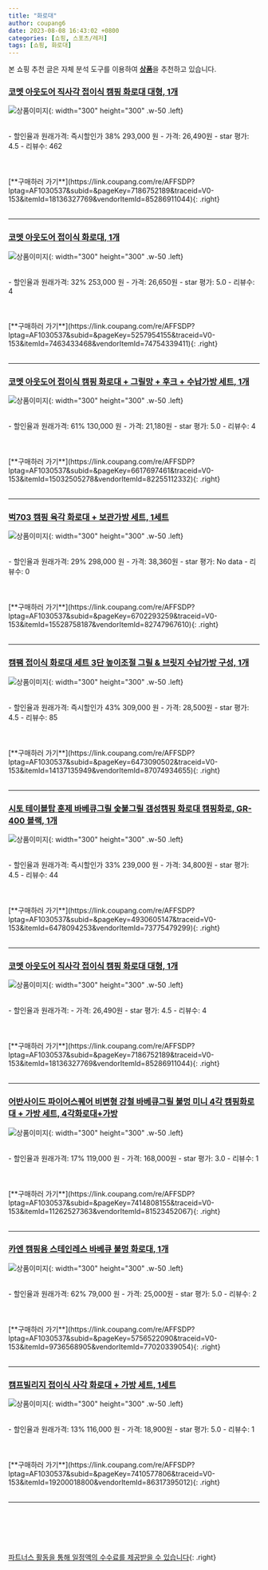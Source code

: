 ```yaml
---
title: "화로대"
author: coupang6
date: 2023-08-08 16:43:02 +0800
categories: [쇼핑, 스포츠/레저]
tags: [쇼핑, 화로대]
---
```


본 쇼핑 추천 글은 자체 분석 도구를 이용하여 [**상품**](https://link.coupang.com/a/bao1ui)을 추천하고 있습니다.

### [코멧 아웃도어 직사각 접이식 캠핑 화로대 대형, 1개](https://link.coupang.com/re/AFFSDP?lptag=AF1030537&subid=&pageKey=7186752189&traceid=V0-153&itemId=18136327769&vendorItemId=85286911044)

![상품이미지](https://thumbnail6.coupangcdn.com/thumbnails/remote/230x230ex/image/retail/images/4935744386959001-b0afa04f-6463-46d0-a534-b3a07bfa92fd.jpg){: width="300" height="300" .w-50 .left}


<br>
- 할인율과 원래가격: 즉시할인가 38%  293,000   원
- 가격: 26,490원
- star 평가: 4.5
- 리뷰수: 462
<br>
<br>
<br>
<br>
[**구매하러 가기**](https://link.coupang.com/re/AFFSDP?lptag=AF1030537&subid=&pageKey=7186752189&traceid=V0-153&itemId=18136327769&vendorItemId=85286911044){: .right}
<br>
<br>

---

### [코멧 아웃도어 접이식 화로대, 1개](https://link.coupang.com/re/AFFSDP?lptag=AF1030537&subid=&pageKey=5257954155&traceid=V0-153&itemId=7463433468&vendorItemId=74754339411)

![상품이미지](https://thumbnail7.coupangcdn.com/thumbnails/remote/230x230ex/image/retail/images/3965875297510-028be2f9-6487-4220-b280-6169dd37d032.jpg){: width="300" height="300" .w-50 .left}


<br>
- 할인율과 원래가격: 32%  253,000   원
- 가격: 26,650원
- star 평가: 5.0
- 리뷰수: 4
<br>
<br>
<br>
<br>
[**구매하러 가기**](https://link.coupang.com/re/AFFSDP?lptag=AF1030537&subid=&pageKey=5257954155&traceid=V0-153&itemId=7463433468&vendorItemId=74754339411){: .right}
<br>
<br>

---

### [코멧 아웃도어 접이식 캠핑 화로대 + 그릴망 + 후크 + 수납가방 세트, 1개](https://link.coupang.com/re/AFFSDP?lptag=AF1030537&subid=&pageKey=6617697461&traceid=V0-153&itemId=15032505278&vendorItemId=82255112332)

![상품이미지](https://thumbnail9.coupangcdn.com/thumbnails/remote/230x230ex/image/retail/images/4439142815843344-6c750a08-acb8-4746-8fed-4babf5811bec.jpg){: width="300" height="300" .w-50 .left}


<br>
- 할인율과 원래가격: 61%  130,000   원
- 가격: 21,180원
- star 평가: 5.0
- 리뷰수: 4
<br>
<br>
<br>
<br>
[**구매하러 가기**](https://link.coupang.com/re/AFFSDP?lptag=AF1030537&subid=&pageKey=6617697461&traceid=V0-153&itemId=15032505278&vendorItemId=82255112332){: .right}
<br>
<br>

---

### [벅703 캠핑 육각 화로대 + 보관가방 세트, 1세트](https://link.coupang.com/re/AFFSDP?lptag=AF1030537&subid=&pageKey=6702293259&traceid=V0-153&itemId=15528758187&vendorItemId=82747967610)

![상품이미지](https://thumbnail7.coupangcdn.com/thumbnails/remote/230x230ex/image/retail/images/2577223410552396-604630d2-f94e-48c4-9813-7aa6c57687a7.jpg){: width="300" height="300" .w-50 .left}


<br>
- 할인율과 원래가격: 29%  298,000   원
- 가격: 38,360원
- star 평가: No data
- 리뷰수: 0
<br>
<br>
<br>
<br>
[**구매하러 가기**](https://link.coupang.com/re/AFFSDP?lptag=AF1030537&subid=&pageKey=6702293259&traceid=V0-153&itemId=15528758187&vendorItemId=82747967610){: .right}
<br>
<br>

---

### [캠팸 접이식 화로대 세트 3단 높이조절 그릴 & 브릿지 수납가방 구성, 1개](https://link.coupang.com/re/AFFSDP?lptag=AF1030537&subid=&pageKey=6473090502&traceid=V0-153&itemId=14137135949&vendorItemId=87074934655)

![상품이미지](https://thumbnail6.coupangcdn.com/thumbnails/remote/230x230ex/image/vendor_inventory/752d/c0796504bd2740d0a0a1f2d7e031eb4ae2a8c0cd6890924a7cff5846a608.jpg){: width="300" height="300" .w-50 .left}


<br>
- 할인율과 원래가격: 즉시할인가 43%  309,000   원
- 가격: 28,500원
- star 평가: 4.5
- 리뷰수: 85
<br>
<br>
<br>
<br>
[**구매하러 가기**](https://link.coupang.com/re/AFFSDP?lptag=AF1030537&subid=&pageKey=6473090502&traceid=V0-153&itemId=14137135949&vendorItemId=87074934655){: .right}
<br>
<br>

---

### [시토 테이블탑 훈제 바베큐그릴 숯불그릴 갬성캠핑 화로대 캠핑화로, GR-400 블랙, 1개](https://link.coupang.com/re/AFFSDP?lptag=AF1030537&subid=&pageKey=4930605147&traceid=V0-153&itemId=6478094253&vendorItemId=73775479299)

![상품이미지](https://thumbnail8.coupangcdn.com/thumbnails/remote/230x230ex/image/vendor_inventory/4af6/6f56ca21d7c51831a4184a2e2a5baa7ae43188c9e92ab7648f1cc42418a1.jpg){: width="300" height="300" .w-50 .left}


<br>
- 할인율과 원래가격: 즉시할인가 33%  239,000   원
- 가격: 34,800원
- star 평가: 4.5
- 리뷰수: 44
<br>
<br>
<br>
<br>
[**구매하러 가기**](https://link.coupang.com/re/AFFSDP?lptag=AF1030537&subid=&pageKey=4930605147&traceid=V0-153&itemId=6478094253&vendorItemId=73775479299){: .right}
<br>
<br>

---

### [코멧 아웃도어 직사각 접이식 캠핑 화로대 대형, 1개](https://link.coupang.com/re/AFFSDP?lptag=AF1030537&subid=&pageKey=7186752189&traceid=V0-153&itemId=18136327769&vendorItemId=85286911044)

![상품이미지](https://thumbnail6.coupangcdn.com/thumbnails/remote/230x230ex/image/retail/images/4935744386959001-b0afa04f-6463-46d0-a534-b3a07bfa92fd.jpg){: width="300" height="300" .w-50 .left}


<br>
- 할인율과 원래가격: 
- 가격: 26,490원
- star 평가: 4.5
- 리뷰수: 4
<br>
<br>
<br>
<br>
[**구매하러 가기**](https://link.coupang.com/re/AFFSDP?lptag=AF1030537&subid=&pageKey=7186752189&traceid=V0-153&itemId=18136327769&vendorItemId=85286911044){: .right}
<br>
<br>

---

### [어반사이드 파이어스퀘어 비변형 강철 바베큐그릴 불멍 미니 4각 캠핑화로대 + 가방 세트, 4각화로대+가방](https://link.coupang.com/re/AFFSDP?lptag=AF1030537&subid=&pageKey=7414808155&traceid=V0-153&itemId=11262527363&vendorItemId=81523452067)

![상품이미지](https://thumbnail7.coupangcdn.com/thumbnails/remote/230x230ex/image/retail/images/4255913719117807-76f6d402-1f98-462a-8ffc-2b464b59cd82.jpg){: width="300" height="300" .w-50 .left}


<br>
- 할인율과 원래가격: 17%  119,000   원
- 가격: 168,000원
- star 평가: 3.0
- 리뷰수: 1
<br>
<br>
<br>
<br>
[**구매하러 가기**](https://link.coupang.com/re/AFFSDP?lptag=AF1030537&subid=&pageKey=7414808155&traceid=V0-153&itemId=11262527363&vendorItemId=81523452067){: .right}
<br>
<br>

---

### [카엔 캠핑용 스테인레스 바베큐 불멍 화로대, 1개](https://link.coupang.com/re/AFFSDP?lptag=AF1030537&subid=&pageKey=5756522090&traceid=V0-153&itemId=9736568905&vendorItemId=77020339054)

![상품이미지](https://thumbnail6.coupangcdn.com/thumbnails/remote/230x230ex/image/vendor_inventory/c96b/b0611f22e1da3869da7a3f4cef1aa08e122f8b69da4e4293c5497063113c.png){: width="300" height="300" .w-50 .left}


<br>
- 할인율과 원래가격: 62%  79,000   원
- 가격: 25,000원
- star 평가: 5.0
- 리뷰수: 2
<br>
<br>
<br>
<br>
[**구매하러 가기**](https://link.coupang.com/re/AFFSDP?lptag=AF1030537&subid=&pageKey=5756522090&traceid=V0-153&itemId=9736568905&vendorItemId=77020339054){: .right}
<br>
<br>

---

### [캠프빌리지 접이식 사각 화로대 + 가방 세트, 1세트](https://link.coupang.com/re/AFFSDP?lptag=AF1030537&subid=&pageKey=7410577806&traceid=V0-153&itemId=19200018800&vendorItemId=86317395012)

![상품이미지](https://thumbnail7.coupangcdn.com/thumbnails/remote/230x230ex/image/retail/images/2023/06/19/13/4/8d464971-4a86-4782-be89-717ae48486c8.jpg){: width="300" height="300" .w-50 .left}


<br>
- 할인율과 원래가격: 13%  116,000   원
- 가격: 18,900원
- star 평가: 5.0
- 리뷰수: 1
<br>
<br>
<br>
<br>
[**구매하러 가기**](https://link.coupang.com/re/AFFSDP?lptag=AF1030537&subid=&pageKey=7410577806&traceid=V0-153&itemId=19200018800&vendorItemId=86317395012){: .right}
<br>
<br>

---
<br><br><br><br><br> [파트너스 활동을 통해 일정액의 수수료를 제공받을 수 있습니다](https://link.coupang.com/a/bao1ui){: .right}